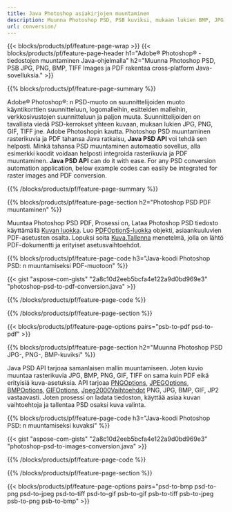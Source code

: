 ```yaml
---
title: Java Photoshop asiakirjojen muuntaminen
description: Muunna Photoshop PSD, PSB kuviksi, mukaan lukien BMP, JPG, PNG, TIFF ja PDF Java-kirjaston kautta.
url: conversion/
---
```


{{< blocks/products/pf/feature-page-wrap >}}
{{< blocks/products/pf/feature-page-header h1="Adobe® Photoshop® -tiedostojen muuntaminen Java-ohjelmalla" h2="Muunna Photoshop PSD, PSB JPG, PNG, BMP, TIFF Images ja PDF rakentaa cross-platform Java-sovelluksia." >}}

{{% blocks/products/pf/feature-page-summary %}}

Adobe® Photoshop®: n PSD-muoto on suunnittelijoiden muoto käyntikorttien suunnitteluun, logomalleihin, esitteiden malleihin, verkkosivustojen suunnitteluun ja paljon muuta. Suunnittelijoiden on tavallista viedä PSD-kerrokset yhteen kuvaan, mukaan lukien JPG, PNG, GIF, TIFF jne. Adobe Photoshopin kautta. Photoshop PSD muuntaminen rasterikuvia ja PDF tahansa Java ratkaisu, **Java PSD API** voi tehdä sen helposti. Minkä tahansa PSD muuntaminen automaatio sovellus, alla esimerkki koodit voidaan helposti integroida rasterikuvia ja PDF muuntaminen. **Java PSD API** can do it with ease. For any PSD conversion automation application, below example codes can easily be integrated for raster images and PDF conversion.

{{% /blocks/products/pf/feature-page-summary %}}

{{% blocks/products/pf/feature-page-section h2="Photoshop PSD PDF muuntaminen" %}}

Muuntaa Photoshop PSD PDF, Prosessi on, Lataa Photoshop PSD tiedosto käyttämällä [Kuvan luokka](https://apireference.aspose.com/psd/java/com.aspose.psd/Image). Luo [PDFOptionS-luokka](https://apireference.aspose.com/psd/java/com.aspose.psd.imageoptions/PdfOptions) objekti, asiaankuuluvien PDF-asetusten osalta. Lopuksi soita [Kuva.Tallenna](https://apireference.aspose.com/psd/java/com.aspose.psd/Image#save-java.lang.String-com.aspose.psd.ImageOptionsBase-) menetelmä, jolla on lähtö PDF-dokumentti ja erityiset asetusvaihtoehdot.

{{% blocks/products/pf/feature-page-code h3="Java-koodi Photoshop PSD: n muuntamiseksi PDF-muotoon" %}}

{{< gist "aspose-com-gists" "2a8c10d2eeb5bcfa4e122a9d0bd969e3" "photoshop-psd-to-pdf-conversion.java" >}}

{{% /blocks/products/pf/feature-page-code %}}

{{% /blocks/products/pf/feature-page-section %}}

{{< blocks/products/pf/feature-page-options pairs="psb-to-pdf psd-to-pdf" >}}

{{% blocks/products/pf/feature-page-section h2="Muunna Photoshop PSD JPG-, PNG-, BMP-kuviksi" %}}

Java PSD API tarjoaa samanlaisen mallin muuntamiseen. Joten kuvio muuntaa rasterikuvia JPG, BMP, PNG, GIF, TIFF on sama kuin PDF eikä erityisiä kuva-asetuksia. API tarjoaa [PNGOptions](https://apireference.aspose.com/psd/java/com.aspose.psd.imageoptions/PngOptions), [JPEGOptions](https://apireference.aspose.com/psd/java/com.aspose.psd.imageoptions/JpegOptions), [BMPOptions](https://apireference.aspose.com/psd/java/com.aspose.psd.imageoptions/BmpOptions), [GIFOptions](https://apireference.aspose.com/psd/java/com.aspose.psd.imageoptions/GifOptions), [Jpeg2000Vaihtoehdot](https://apireference.aspose.com/psd/java/com.aspose.psd.imageoptions/Jpeg2000Options) PNG, JPG, BMP, GIF, JP2 vastaavasti. Joten prosessi on ladata tiedoston, käyttää asiaa kuvan vaihtoehtoja ja tallentaa PSD osaksi kuva valinta.

{{% blocks/products/pf/feature-page-code h3="Java-koodi Photoshop PSD: n muuntamiseksi kuvaksi" %}}

{{< gist "aspose-com-gists" "2a8c10d2eeb5bcfa4e122a9d0bd969e3" "photoshop-psd-to-images-conversion.java" >}}

{{% /blocks/products/pf/feature-page-code %}}

{{% /blocks/products/pf/feature-page-section %}}

{{< blocks/products/pf/feature-page-options pairs="psd-to-bmp psd-to-png psd-to-jpeg psd-to-tiff psd-to-gif psb-to-gif psb-to-tiff psb-to-jpeg psb-to-png psb-to-bmp" >}}
